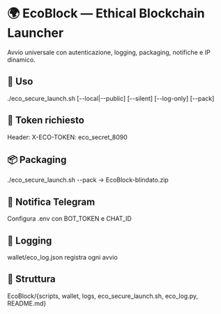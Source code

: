 # 🌍 EcoBlock — Ethical Blockchain Launcher

Avvio universale con autenticazione, logging, packaging, notifiche e IP dinamico.

## 🚀 Uso
./eco_secure_launch.sh [--local|--public] [--silent] [--log-only] [--pack]

## 🔐 Token richiesto
Header: X-ECO-TOKEN: eco_secret_8090

## 📦 Packaging
./eco_secure_launch.sh --pack → EcoBlock-blindato.zip

## 📣 Notifica Telegram
Configura .env con BOT_TOKEN e CHAT_ID

## 📝 Logging
wallet/eco_log.json registra ogni avvio

## 📁 Struttura
EcoBlock/{scripts, wallet, logs, eco_secure_launch.sh, eco_log.py, README.md}
